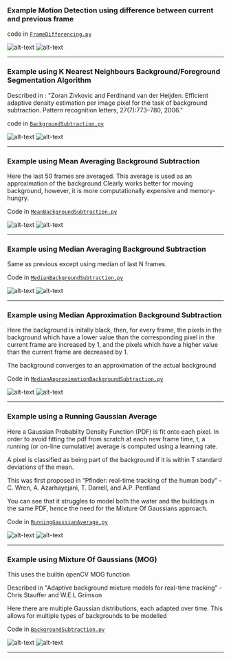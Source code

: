 ### Example Motion Detection using difference between current and previous frame

code in [`FrameDifferencing.py`](FrameDifferencing.py)

![alt-text](https://imgur.com/GNsaPOe.gif)
![alt-text](https://imgur.com/CmtLS5T.gif)

---

### Example using K Nearest Neighbours Background/Foreground Segmentation Algorithm
Described in : "Zoran Zivkovic and Ferdinand van der Heijden. Efficient adaptive density estimation per image pixel for the task of background subtraction. Pattern recognition letters, 27(7):773–780, 2006."

code in [`BackgroundSubtraction.py`](BackgroundSubtraction.py)

![alt-text](https://imgur.com/GNsaPOe.gif)
![alt-text](https://imgur.com/H7WfHFT.gif)

---

### Example using Mean Averaging Background Subtraction 
Here the last 50 frames are averaged. This average is used as an approximation of the background
Clearly works better for moving background, however, it is more computationally expensive and memory-hungry.

Code in [`MeanBackgroundSubtraction.py`](MeanBackroundSubtraction.py)

![alt-text](https://imgur.com/GNsaPOe.gif)
![alt-text](https://imgur.com/QWscBo3.gif)


---

### Example using Median Averaging Background Subtraction 
Same as previous except using median of last N frames. 

Code in [`MedianBackgroundSubtraction.py`](MedianBackgroundSubtraction.py)

![alt-text](https://imgur.com/GNsaPOe.gif)
![alt-text](https://imgur.com/JaeVDTy.gif)


--- 

### Example using Median Approximation Background Subtraction

Here the background is initally black, then, for every frame, the pixels in the background which have a lower value than the corresponding pixel in the current frame are increased by 1, and the pixels which have a higher value than the current frame are decreased by 1. 

The background converges to an approximation of the actual background

Code in [`MedianApproximationBackgroundSubtraction.py`](MedianApproximationBackgroundSubtraction.py)

![alt-text](https://imgur.com/GNsaPOe.gif)
![alt-text](https://imgur.com/umjIymd.gif)

--- 

### Example using a Running Gaussian Average
Here a Gaussian Probabilty Density Function (PDF) is fit onto each pixel. 
In order to avoid fitting the pdf from scratch at each new frame time, t, a running (or on-line cumulative) average is computed using a learning rate.

A pixel is classified as being part of the background if it is within T standard deviations of the mean. 

This was first proposed in “Pfinder: real-time tracking of the human body” - C. Wren, A. Azarhayejani, T. Darrell, and A.P. Pentland

You can see that it struggles to model both the water and the buildings in the same PDF, hence the need for the Mixture Of Gaussians approach. 

Code in [`RunningGaussianAverage.py`](RunningGaussianAverage.py)

![alt-text](https://imgur.com/GNsaPOe.gif)
![alt-text](https://imgur.com/aqtr7GD.gif)

--- 

### Example using Mixture Of Gaussians (MOG)
This uses the builtin openCV MOG function 

Described in "Adaptive background mixture models for real-time tracking" - Chris Stauffer and W.E.L Grimson

Here there are multiple Gaussian distributions, each adapted over time. 
This allows for multiple types of backgrounds to be modelled 

Code in [`BackgroundSubtraction.py`](BackgroundSubtraction.py)

![alt-text](https://imgur.com/GNsaPOe.gif)
![alt-text](https://imgur.com/bzfYIf1.gif)

--- 

